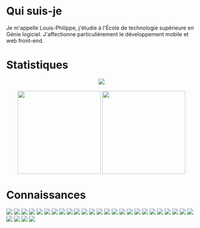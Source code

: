 # Qui suis-je
Je m'appelle Louis-Philippe, j'étudie à l'École de technologie supérieure en Génie logiciel.
J'affectionne particulièrement le développement mobile et web front-end.

# Statistiques
<p align="center">
  <img align="center" src="https://github-profile-summary-cards.vercel.app/api/cards/profile-details?username=louisphilippeheon&theme=nord_dark" />
  <br><br>
  <img align="center" height="220px" src="https://github-readme-stats.vercel.app/api?username=louisphilippeheon&show_icons=true&theme=tokyonight&locale=fr" />
  <img align="center" height="220px" src="https://github-readme-stats.vercel.app/api/top-langs/?username=louisphilippeheon&layout=donut&theme=tokyonight&locale=fr"/>
</p>

# Connaissances
<img src="https://img.shields.io/badge/C%23-239120?style=for-the-badge&logo=c-sharp&logoColor=white"/> <img src="https://img.shields.io/badge/Java-ED8B00?style=for-the-badge&logo=openjdk&logoColor=white"/> <img src="https://img.shields.io/badge/TypeScript-007ACC?style=for-the-badge&logo=typescript&logoColor=white"/> <img src="https://img.shields.io/badge/JavaScript-323330?style=for-the-badge&logo=javascript&logoColor=F7DF1E"/> <img src="https://img.shields.io/badge/Dart-0175C2?style=for-the-badge&logo=dart&logoColor=white"/> <img src="https://img.shields.io/badge/Android-3DDC84?style=for-the-badge&logo=android&logoColor=white"/> <img src="https://img.shields.io/badge/Flutter-02569B?style=for-the-badge&logo=flutter&logoColor=white"/> <img src="https://img.shields.io/badge/Angular-DD0031?style=for-the-badge&logo=angular&logoColor=white"/> <img src="https://img.shields.io/badge/.NET-512BD4?style=for-the-badge&logo=dotnet&logoColor=white"/> <img src="https://img.shields.io/badge/Spring-6DB33F?style=for-the-badge&logo=spring&logoColor=white"/> <img src="https://img.shields.io/badge/Node%20js-339933?style=for-the-badge&logo=nodedotjs&logoColor=white"> <img src="https://img.shields.io/badge/ts--node-3178C6?style=for-the-badge&logo=ts-node&logoColor=white"/> <img src="https://img.shields.io/badge/HTML5-E34F26?style=for-the-badge&logo=html5&logoColor=white"/> <img src="https://img.shields.io/badge/CSS3-1572B6?style=for-the-badge&logo=css3&logoColor=white"> <img src="https://img.shields.io/badge/Bootstrap-563D7C?style=for-the-badge&logo=bootstrap&logoColor=white"> <img src="https://img.shields.io/badge/Sass-CC6699?style=for-the-badge&logo=sass&logoColor=white"/> <img src="https://img.shields.io/badge/Material%20UI-007FFF?style=for-the-badge&logo=mui&logoColor=white"> <img src="https://img.shields.io/badge/Figma-F24E1E?style=for-the-badge&logo=figma&logoColor=white"/> <img src="https://img.shields.io/badge/GIT-E44C30?style=for-the-badge&logo=git&logoColor=white"/> <img src="https://img.shields.io/badge/Postman-FF6C37?style=for-the-badge&logo=Postman&logoColor=white"/> <img src="https://img.shields.io/badge/Swagger-85EA2D?style=for-the-badge&logo=Swagger&logoColor=white"/> <img src="https://img.shields.io/badge/Lighthouse-F44B21?style=for-the-badge&logo=Lighthouse&logoColor=white"/> <img src="https://img.shields.io/badge/Linux-FCC624?style=for-the-badge&logo=linux&logoColor=black"/> <img src="https://img.shields.io/badge/Windows-0078D6?style=for-the-badge&logo=windows&logoColor=white"/> <img src="https://img.shields.io/badge/mac%20os-000000?style=for-the-badge&logo=apple&logoColor=white"/> <img src="https://img.shields.io/badge/firebase-ffca28?style=for-the-badge&logo=firebase&logoColor=black"/> <img src="https://img.shields.io/badge/Microsoft_Azure-0089D6?style=for-the-badge&logo=microsoft-azure&logoColor=white"/> <img src="https://img.shields.io/badge/powershell-5391FE?style=for-the-badge&logo=powershell&logoColor=white"/> <img src="https://img.shields.io/badge/Shell_Script-121011?style=for-the-badge&logo=gnu-bash&logoColor=white"/>
